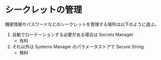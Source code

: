 # シークレットの管理

機密情報やパスワードなどのシークレットを管理する場所は以下のように選ぶ。

1. 自動でローテーションする必要がある場合は Secrets Manager
    - 有料
2. それ以外は Systems Manager のパラメータストアで Secure String
    - 無料
